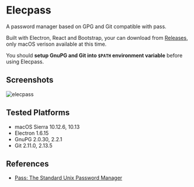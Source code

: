 # Elecpass
A password manager based on GPG and Git compatible with pass.

Built with Electron, React and Bootstrap, your can download from [Releases](https://github.com/jysperm/elecpass/releases), only macOS verison available at this time.

You should **setup GnuPG and Git into `$PATH` environment variable** before using Elecpass.

## Screenshots

![elecpass](https://user-images.githubusercontent.com/1191561/31860425-7e65605a-b6df-11e7-97d1-adac1f0afdc8.png)

## Tested Platforms

- macOS Sierra 10.12.6, 10.13
- Electron 1.6.15
- GnuPG 2.0.30, 2.2.1
- Git 2.11.0, 2.13.5

## References

- [Pass: The Standard Unix Password Manager](https://www.passwordstore.org/)
